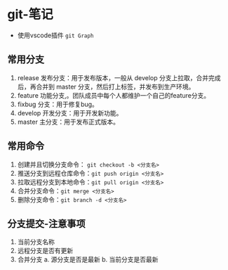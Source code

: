 # git-笔记

- 使用vscode插件 `git Graph`

## 常用分支
1. release 发布分支：用于发布版本，一般从 develop 分支上拉取，合并完成后，再合并到 master 分支，然后打上标签，并发布到生产环境。
2. feature 功能分支,。团队成员中每个人都维护一个自己的feature分支。
3. fixbug 分支：用于修复bug。 
4. develop 开发分支：用于开发新功能。
5. master 主分支：用于发布正式版本。

## 常用命令
1. 创建并且切换分支命令： `git checkout -b <分支名>`
2. 推送分支到远程仓库命令：`git push origin <分支名>`
3. 拉取远程分支到本地命令：`git pull origin <分支名>`
4. 合并分支命令：`git merge <分支名>`
5. 删除分支命令：`git branch -d <分支名>`

## 分支提交-注意事项
1. 当前分支名称
2. 远程分支是否有更新
3. 合并分支
  a. 源分支是否是最新
  b. 当前分支是否最新

